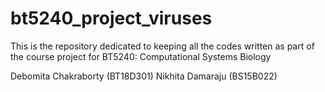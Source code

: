 # bt5240_project_viruses
This is the repository dedicated to keeping all the codes written as part of the course project for BT5240: Computational Systems Biology

Debomita Chakraborty (BT18D301)
Nikhita Damaraju (BS15B022)
